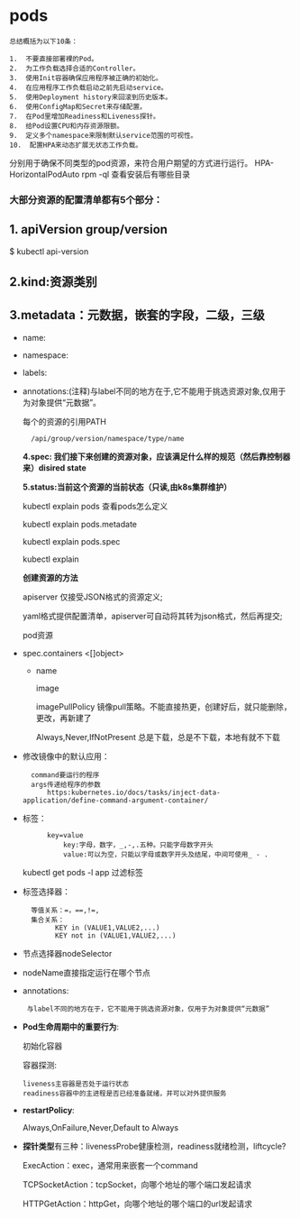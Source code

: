 # pods

```text
总结概括为以下10条：

1.  不要直接部署裸的Pod。
2.  为工作负载选择合适的Controller。
3.  使用Init容器确保应用程序被正确的初始化。
4.  在应用程序工作负载启动之前先启动service。
5.  使用Deployment history来回滚到历史版本。
6.  使用ConfigMap和Secret来存储配置。
7.  在Pod里增加Readiness和Liveness探针。
8.  给Pod设置CPU和内存资源限额。
9.  定义多个namespace来限制默认service范围的可视性。
10.  配置HPA来动态扩展无状态工作负载。
```

分别用于确保不同类型的pod资源，来符合用户期望的方式进行运行。 HPA-HorizontalPodAuto rpm -ql 查看安装后有哪些目录

### **大部分资源的配置清单都有5个部分**：

## 1. apiVersion group/version

$ kubectl api-version

## 2.kind:资源类别

## 3.metadata：元数据，嵌套的字段，二级，三级

* name:
* namespace:
* labels:
* annotations:\(注释\)与label不同的地方在于,它不能用于挑选资源对象,仅用于为对象提供“元数据”。

    每个的资源的引用PATH

  ```text
    /api/group/version/namespace/type/name
  ```

  **4.spec: 我们接下来创建的资源对象，应该满足什么样的规范（然后靠控制器来）disired state**

  **5.status:当前这个资源的当前状态（只读,由k8s集群维护）**

    kubectl explain pods 查看pods怎么定义

    kubectl explain pods.metadate

    kubectl explain pods.spec

    kubectl explain 

  **创建资源的方法**

    apiserver 仅接受JSON格式的资源定义;

    yaml格式提供配置清单，apiserver可自动将其转为json格式，然后再提交;

  pod资源

* spec.containers &lt;\[\]object&gt;
  * name 

    image 

    imagePullPolicy 镜像pull策略。不能直接热更，创建好后，就只能删除，更改，再新建了

      Always,Never,IfNotPresent 总是下载，总是不下载，本地有就不下载
* 修改镜像中的默认应用：

  ```text
    command要运行的程序
    args传递给程序的参数
        https:kubernetes.io/docs/tasks/inject-data-application/define-command-argument-container/
  ```

* 标签：

  ```text
        key=value
            key:字母，数字，_,-,.五种。只能字母数字开头
            value:可以为空，只能以字母或数字开头及结尾，中间可使用_ - .
  ```

    kubectl get pods -l app 过滤标签

* 标签选择器：

  ```text
    等值关系：=，==,!=,
    集合关系：
          KEY in (VALUE1,VALUE2,...)
          KEY not in (VALUE1,VALUE2,...)
  ```

* 节点选择器nodeSelector
* nodeName直接指定运行在哪个节点
* annotations:

  ```text
   与label不同的地方在于，它不能用于挑选资源对象，仅用于为对象提供“元数据”
  ```

* **Pod生命周期中的重要行为**:

    初始化容器

    容器探测:

  ```text
  liveness主容器是否处于运行状态
  readiness容器中的主进程是否已经准备就绪，并可以对外提供服务
  ```

* **restartPolicy**: 

    Always,OnFailure,Never,Default to Always

* **探针类型**有三种：livenessProbe健康检测，readiness就绪检测，liftcycle?

    ExecAction：exec，通常用来嵌套一个command

    TCPSocketAction：tcpSocket，向哪个地址的哪个端口发起请求

    HTTPGetAction：httpGet，向哪个地址的哪个端口的url发起请求


